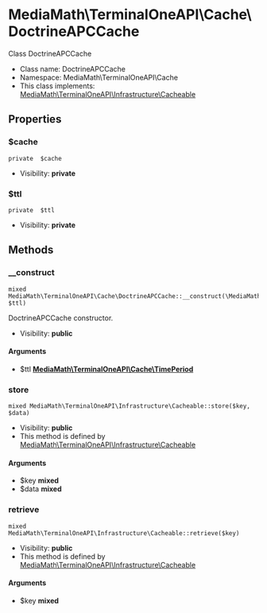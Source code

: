 MediaMath\TerminalOneAPI\Cache\DoctrineAPCCache
===============

Class DoctrineAPCCache




* Class name: DoctrineAPCCache
* Namespace: MediaMath\TerminalOneAPI\Cache
* This class implements: [MediaMath\TerminalOneAPI\Infrastructure\Cacheable](MediaMath-TerminalOneAPI-Infrastructure-Cacheable.md)




Properties
----------


### $cache

    private  $cache





* Visibility: **private**


### $ttl

    private  $ttl





* Visibility: **private**


Methods
-------


### __construct

    mixed MediaMath\TerminalOneAPI\Cache\DoctrineAPCCache::__construct(\MediaMath\TerminalOneAPI\Cache\TimePeriod $ttl)

DoctrineAPCCache constructor.



* Visibility: **public**


#### Arguments
* $ttl **[MediaMath\TerminalOneAPI\Cache\TimePeriod](MediaMath-TerminalOneAPI-Cache-TimePeriod.md)**



### store

    mixed MediaMath\TerminalOneAPI\Infrastructure\Cacheable::store($key, $data)





* Visibility: **public**
* This method is defined by [MediaMath\TerminalOneAPI\Infrastructure\Cacheable](MediaMath-TerminalOneAPI-Infrastructure-Cacheable.md)


#### Arguments
* $key **mixed**
* $data **mixed**



### retrieve

    mixed MediaMath\TerminalOneAPI\Infrastructure\Cacheable::retrieve($key)





* Visibility: **public**
* This method is defined by [MediaMath\TerminalOneAPI\Infrastructure\Cacheable](MediaMath-TerminalOneAPI-Infrastructure-Cacheable.md)


#### Arguments
* $key **mixed**


